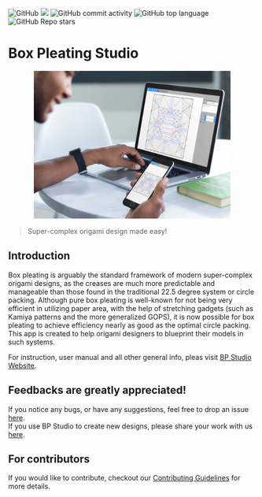 ![GitHub](https://img.shields.io/github/license/MuTsunTsai/box-pleating-studio)
![](https://img.shields.io/badge/platform-ALL-brightgreen)
![GitHub commit activity](https://img.shields.io/github/commit-activity/m/MuTsunTsai/box-pleating-studio)
![GitHub top language](https://img.shields.io/github/languages/top/MuTsunTsai/box-pleating-studio)
![GitHub Repo stars](https://img.shields.io/github/stars/MuTsunTsai/box-pleating-studio?style=social)

# Box Pleating Studio

<p align="center">
  <a href="http://bp-studio.github.io"><img width="400" src="https://github.com/MuTsunTsai/box-pleating-studio/raw/main/src/public/assets/mockup.jpg"></a>
</p>

> Super-complex origami design made easy!

## Introduction

Box pleating is arguably the standard framework of modern super-complex origami designs,
as the creases are much more predictable and manageable than those found in the traditional 22.5 degree system or circle packing.
Although pure box pleating is well-known for not being very efficient in utilizing paper area,
with the help of stretching gadgets (such as Kamiya patterns and the more generalized GOPS),
it is now possible for box pleating to achieve efficiency nearly as good as the optimal circle packing.
This app is created to help origami designers to blueprint their models in such systems.

For instruction, user manual and all other general info, pleas visit [BP Studio Website](http://bp-studio.github.io).

## Feedbacks are greatly appreciated!

If you notice any bugs, or have any suggestions, feel free to drop an issue [here](https://github.com/bp-studio/box-pleating-studio/issues).\
If you use BP Studio to create new designs, please share your work with us [here](https://github.com/bp-studio/box-pleating-studio/discussions).

## For contributors

If you would like to contribute, checkout our
[Contributing Guidelines](https://github.com/MuTsunTsai/box-pleating-studio/blob/main/CONTRIBUTING.md) for more details.

